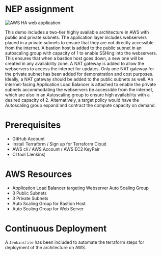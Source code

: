 # NEP assignment

![AWS HA web application](https://github.com/simontakite/nep_assignment/raw/main/aws-ha-web-infra.png)

This demo includes a two-tier highly available architecture in AWS with 
public and private subnets. The application layer includes webservers placed in a private subnets
to ensure that they are not directly accessible from the internet. A bastion
host is added to the public subnet in an autoscaling group with capacity of 1 to 
enable SSHing into the webservers. This ensures that when a bastion host goes down, a new 
one will be created in any availability zone. A NAT gateway is added to allow the webservers to access the internet for updates. Only
one NAT gateway for the private subnet has been added for demonstration and cost purposes. Ideally, 
a NAT gateway should be added to the public subnets as well. An internet-facing Application Load Balancer is attached to enable the private 
subnets accommodating the webservers be accessible from the internet, which are 
also in an Autoscaling group to ensure high availability with a desired capacity of 2.
Alternatively, a target policy would have the Autoscaling group expand and contract
the compute capacity on demand.

# Prerequisites
* GitHub Account
* Install Terraform / Sign up for Terraform Cloud
* AWS cli / AWS Account / AWS EC2 KeyPair
* CI tool (Jenkins)

# AWS Resources
* Application Load Balancer targeting Webserver Auto Scaling Group
* 3 Public Subnets
* 3 Private Subnets
* Auto Scaling Group for Bastion Host
* Auto Scaling Group for Web Server

# Continuous Deployment
A `Jenkinsfile` has been included to automate the terraform steps for deployment of the architecture on AWS.
